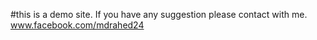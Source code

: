 #this is a demo site. If you have any suggestion please contact with me.
<a href="www.facebook.com/mdrahed24">www.facebook.com/mdrahed24</a>
